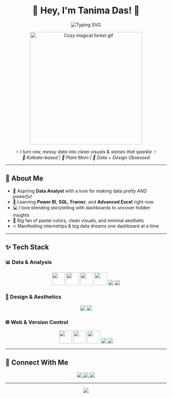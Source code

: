 <h1 align="center">
  🌸 Hey, I'm Tanima Das! 🌸
</h1>

<p align="center">
  <img src="https://readme-typing-svg.demolab.com?font=Pacifico&size=24&pause=1000&color=EFA7A7&center=true&width=500&lines=Aspiring+Data+Analyst;Dashboard+Diva;Power+BI+Baddie;" alt="Typing SVG" />
</p>

<p align="center">
  <img src="https://media.giphy.com/media/vFKqnCdLPNOKc/giphy.gif" width="350" alt="Cozy magical forest gif" />
</p>


<p align="center">
  <i>✨ I turn raw, messy data into clean visuals & stories that sparkle ✨</i><br>
  <i>📍 Kolkata-based | 🌿 Plant Mom | 🎨 Data + Design Obsessed</i>
</p>

---

## 🌼 About Me

- 🧠 Aspiring **Data Analyst** with a love for making data *pretty AND powerful*  
- 🌱 Learning **Power BI**, **SQL**, **Framer**, and **Advanced Excel** right now  
- 💻 I love blending storytelling with dashboards to uncover hidden insights  
- 🎨 Big fan of pastel colors, clean visuals, and minimal aesthetic  
- 🔥 Manifesting internships & big data dreams one dashboard at a time

---

## ✨ Tech Stack

### 📊 Data & Analysis
<p align="center">
  <img src="https://cdn.jsdelivr.net/gh/devicons/devicon/icons/python/python-original.svg" width="40"/>
  <img src="https://cdn.jsdelivr.net/gh/devicons/devicon/icons/numpy/numpy-original.svg" width="40"/>
  <img src="https://cdn.jsdelivr.net/gh/devicons/devicon/icons/pandas/pandas-original.svg" width="40"/>
  <img src="https://cdn.jsdelivr.net/gh/devicons/devicon/icons/mysql/mysql-original.svg" width="40"/>
  <img src="https://img.shields.io/badge/Power%20BI-F2C811?style=for-the-badge&logo=powerbi&logoColor=black"/>
  <img src="https://img.shields.io/badge/Microsoft%20Excel-217346?style=for-the-badge&logo=microsoft-excel&logoColor=white"/>
</p>

### 🎨 Design & Aesthetics
<p align="center">
  <img src="https://img.shields.io/badge/Figma-F24E1E?style=for-the-badge&logo=figma&logoColor=white"/>
  <img src="https://img.shields.io/badge/Framer-black?style=for-the-badge&logo=framer&logoColor=white"/>
</p>

### 🌐 Web & Version Control
<p align="center">
  <img src="https://cdn.jsdelivr.net/gh/devicons/devicon/icons/html5/html5-original.svg" width="40"/>
  <img src="https://cdn.jsdelivr.net/gh/devicons/devicon/icons/css3/css3-original.svg" width="40"/>
  <img src="https://cdn.jsdelivr.net/gh/devicons/devicon/icons/javascript/javascript-original.svg" width="40"/>
  <img src="https://img.shields.io/badge/Git-F05032?style=for-the-badge&logo=git&logoColor=white"/>
  <img src="https://img.shields.io/badge/GitHub-181717?style=for-the-badge&logo=github&logoColor=white"/>
</p>

---


## 🌷 Connect With Me
<p align="center">
  <a href="https://www.linkedin.com/in/tanima-das-3b4289282" target="_blank">
    <img src="https://img.shields.io/badge/LinkedIn-%230077B5.svg?style=for-the-badge&logo=linkedin&logoColor=white"/>
  </a>
  <a href="mailto:tanimadas700@gmail.com">
    <img src="https://img.shields.io/badge/Gmail-D14836?style=for-the-badge&logo=gmail&logoColor=white"/>
  </a>
  <a href="https://twitter.com/tanima_das_" target="_blank">
    <img src="https://img.shields.io/badge/Twitter-1DA1F2?style=for-the-badge&logo=twitter&logoColor=white"/>
  </a>
</p>

---

<p align="center">
  <img src="https://capsule-render.vercel.app/api?type=waving&color=ffb6c1&height=100&section=footer"/>
</p>
